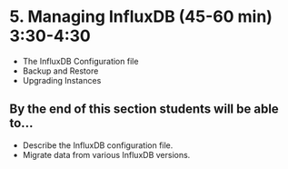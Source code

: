# 5. Managing InfluxDB (45-60 min) 3:30-4:30
* The InfluxDB Configuration file
* Backup and Restore
* Upgrading Instances

## By the end of this section students will be able to...
* Describe the InfluxDB configuration file.
* Migrate data from various InfluxDB versions.
